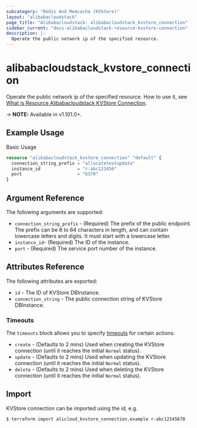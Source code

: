 ```yaml
---
subcategory: "Redis And Memcache (KVStore)"
layout: "alibabacloudstack"
page_title: "Alibabacloudstack: alibabacloudstack_kvstore_connection"
sidebar_current: "docs-alibabacloudstack-resource-kvstore-connection"
description: |-
  Operate the public network ip of the specified resource.
---
```


# alibabacloudstack\_kvstore\_connection

Operate the public network ip of the specified resource. How to use it, see [What is Resource Alibabacloudstack KVStore Connection](https://www.alibabacloud.com/help/doc-detail/125795.htm).

-> **NOTE:** Available in v1.101.0+.

## Example Usage

Basic Usage

```terraform
resource "alibabacloudstack_kvstore_connection" "default" {
  connection_string_prefix = "allocatetestupdate"
  instance_id              = "r-abc123456"
  port                     = "6370"
}
```

## Argument Reference

The following arguments are supported:
* `connection_string_prefix` - (Required) The prefix of the public endpoint. The prefix can be 8 to 64 characters in length, and can contain lowercase letters and digits. It must start with a lowercase letter.
* `instance_id`- (Required) The ID of the instance.
* `port` - (Required) The service port number of the instance.

## Attributes Reference

The following attributes are exported:

* `id` - The ID of KVStore DBInstance.
* `connection_string` - The public connection string of KVStore DBInstance.

### Timeouts

The `timeouts` block allows you to specify [timeouts](https://www.terraform.io/docs/configuration-0-11/resources.html#timeouts) for certain actions:

* `create` - (Defaults to 2 mins) Used when creating the KVStore connection (until it reaches the initial `Normal` status). 
* `update` - (Defaults to 2 mins) Used when updating the KVStore connection (until it reaches the initial `Normal` status). 
* `delete` - (Defaults to 2 mins) Used when deleting the KVStore connection (until it reaches the initial `Normal` status). 

## Import

KVStore connection can be imported using the id, e.g.

```
$ terraform import alicloud_kvstore_connection.example r-abc12345678
```

